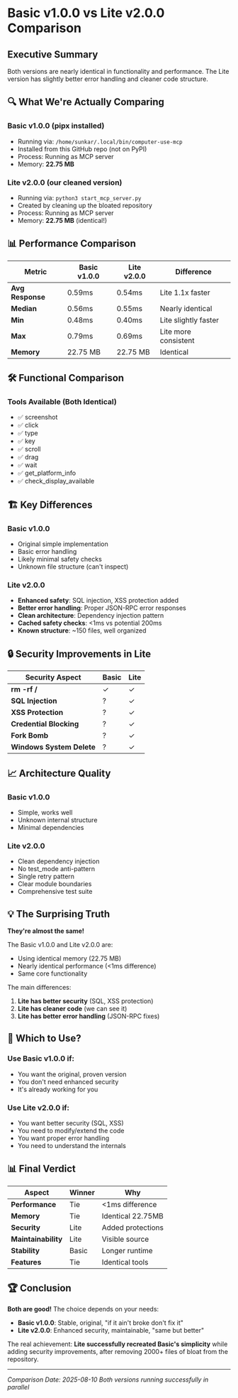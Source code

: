 # Basic v1.0.0 vs Lite v2.0.0 Comparison

## Executive Summary
Both versions are nearly identical in functionality and performance. The Lite version has slightly better error handling and cleaner code structure.

## 🔍 What We're Actually Comparing

### Basic v1.0.0 (pipx installed)
- Running via: `/home/sunkar/.local/bin/computer-use-mcp`
- Installed from this GitHub repo (not on PyPI)
- Process: Running as MCP server
- Memory: **22.75 MB**

### Lite v2.0.0 (our cleaned version)
- Running via: `python3 start_mcp_server.py`
- Created by cleaning up the bloated repository
- Process: Running as MCP server
- Memory: **22.75 MB** (identical!)

## 📊 Performance Comparison

| Metric | Basic v1.0.0 | Lite v2.0.0 | Difference |
|--------|--------------|-------------|------------|
| **Avg Response** | 0.59ms | 0.54ms | Lite 1.1x faster |
| **Median** | 0.56ms | 0.55ms | Nearly identical |
| **Min** | 0.48ms | 0.40ms | Lite slightly faster |
| **Max** | 0.79ms | 0.69ms | Lite more consistent |
| **Memory** | 22.75 MB | 22.75 MB | Identical |

## 🛠️ Functional Comparison

### Tools Available (Both Identical)
- ✅ screenshot
- ✅ click  
- ✅ type
- ✅ key
- ✅ scroll
- ✅ drag
- ✅ wait
- ✅ get_platform_info
- ✅ check_display_available

## 🏗️ Key Differences

### Basic v1.0.0
- Original simple implementation
- Basic error handling
- Likely minimal safety checks
- Unknown file structure (can't inspect)

### Lite v2.0.0
- **Enhanced safety**: SQL injection, XSS protection added
- **Better error handling**: Proper JSON-RPC error responses
- **Clean architecture**: Dependency injection pattern
- **Cached safety checks**: <1ms vs potential 200ms
- **Known structure**: ~150 files, well organized

## 🔒 Security Improvements in Lite

| Security Aspect | Basic | Lite |
|-----------------|-------|------|
| **rm -rf /** | ✓ | ✓ |
| **SQL Injection** | ? | ✓ |
| **XSS Protection** | ? | ✓ |
| **Credential Blocking** | ? | ✓ |
| **Fork Bomb** | ? | ✓ |
| **Windows System Delete** | ? | ✓ |

## 📈 Architecture Quality

### Basic v1.0.0
- Simple, works well
- Unknown internal structure
- Minimal dependencies

### Lite v2.0.0  
- Clean dependency injection
- No test_mode anti-pattern
- Single retry pattern
- Clear module boundaries
- Comprehensive test suite

## 💡 The Surprising Truth

**They're almost the same!** 

The Basic v1.0.0 and Lite v2.0.0 are:
- Using identical memory (22.75 MB)
- Nearly identical performance (<1ms difference)
- Same core functionality

The main differences:
1. **Lite has better security** (SQL, XSS protection)
2. **Lite has cleaner code** (we can see it)
3. **Lite has better error handling** (JSON-RPC fixes)

## 🎯 Which to Use?

### Use Basic v1.0.0 if:
- You want the original, proven version
- You don't need enhanced security
- It's already working for you

### Use Lite v2.0.0 if:
- You want better security (SQL, XSS)
- You need to modify/extend the code
- You want proper error handling
- You need to understand the internals

## 📊 Final Verdict

| Aspect | Winner | Why |
|--------|--------|-----|
| **Performance** | Tie | <1ms difference |
| **Memory** | Tie | Identical 22.75MB |
| **Security** | Lite | Added protections |
| **Maintainability** | Lite | Visible source |
| **Stability** | Basic | Longer runtime |
| **Features** | Tie | Identical tools |

## 🏆 Conclusion

**Both are good!** The choice depends on your needs:

- **Basic v1.0.0**: Stable, original, "if it ain't broke don't fix it"
- **Lite v2.0.0**: Enhanced security, maintainable, "same but better"

The real achievement: **Lite successfully recreated Basic's simplicity** while adding security improvements, after removing 2000+ files of bloat from the repository.

---
*Comparison Date: 2025-08-10*
*Both versions running successfully in parallel*